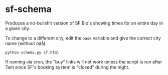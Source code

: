# sf-schema

Produces a no-bullshit version of SF Bio's showing times for an entire day in a given city.

To change to a different city, edit the `base` variable and give the correct city name (without öäå).


```
python schema.py sf.html
```

If running via cron, the "buy" links will not work unless the script is run after 7am since 
SF's booking system is "closed" during the night.
